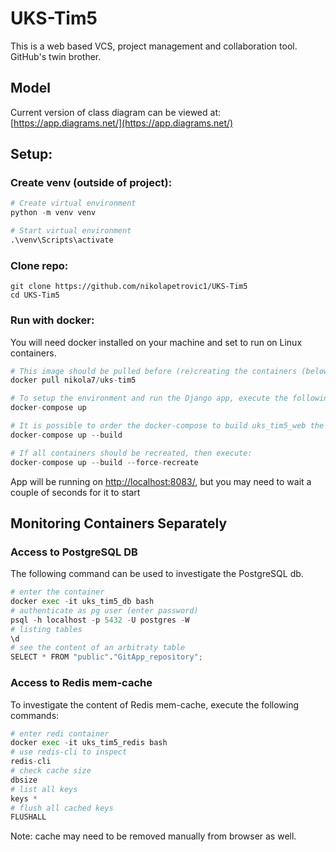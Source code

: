 # UKS-Tim5

This is a web based VCS, project management and collaboration tool. GitHub's twin brother.

## Model
Current version of class diagram can be viewed at: [https://app.diagrams.net/](https://app.diagrams.net/)

## Setup:

### Create venv (outside of project):

```python
# Create virtual environment
python -m venv venv

# Start virtual environment
.\venv\Scripts\activate
```

### Clone repo:

```
git clone https://github.com/nikolapetrovic1/UKS-Tim5
cd UKS-Tim5
```

### Run with docker:

You will need docker installed on your machine and set to run on Linux containers.

```python
# This image should be pulled before (re)creating the containers (below)
docker pull nikola7/uks-tim5
```

```python
# To setup the environment and run the Django app, execute the following command:
docker-compose up

# It is possible to order the docker-compose to build uks_tim5_web the container:
docker-compose up --build

# If all containers should be recreated, then execute:
docker-compose up --build --force-recreate
```

App will be running on [http://localhost:8083/](http://localhost:8083/), but you may need to wait a couple of seconds for it to start


## Monitoring Containers Separately

### Access to PostgreSQL DB

The following command can be used to investigate the PostgreSQL db.

```python
# enter the container
docker exec -it uks_tim5_db bash
# authenticate as pg user (enter password)
psql -h localhost -p 5432 -U postgres -W
# listing tables 
\d 
# see the content of an arbitraty table
SELECT * FROM "public"."GitApp_repository";
```

### Access to Redis mem-cache

To investigate the content of Redis mem-cache, execute the following commands:

```python
# enter redi container
docker exec -it uks_tim5_redis bash
# use redis-cli to inspect
redis-cli
# check cache size
dbsize
# list all keys
keys *
# flush all cached keys
FLUSHALL
```

Note: cache may need to be removed manually from browser as well.

